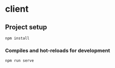 # client

## Project setup

```
npm install
```

### Compiles and hot-reloads for development

```
npm run serve
```
